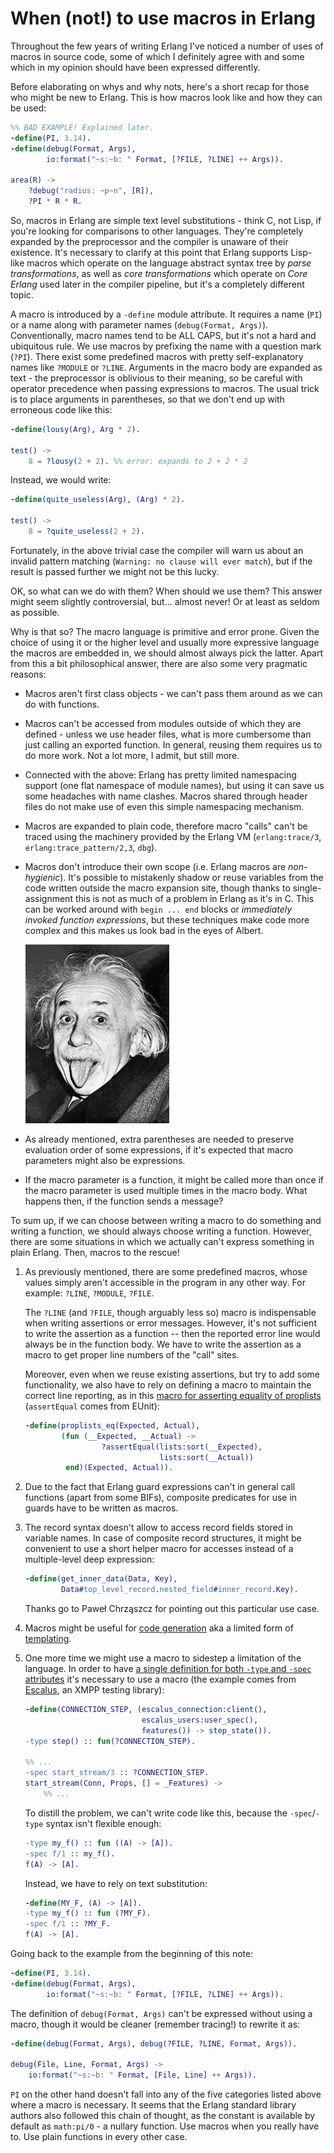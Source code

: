 # When (not!) to use macros in Erlang

Throughout the few years of writing Erlang I've noticed a number of uses
of macros in source code, some of which I definitely agree with
and some which in my opinion should have been expressed differently.

Before elaborating on whys and why nots, here's a short recap for those
who might be new to Erlang.
This is how macros look like and how they can be used:

```erlang
%% BAD EXAMPLE! Explained later.
-define(PI, 3.14).
-define(debug(Format, Args),
        io:format("~s:~b: " Format, [?FILE, ?LINE] ++ Args)).

area(R) ->
    ?debug("radius: ~p~n", [R]),
    ?PI * R * R.
```

So, macros in Erlang are simple text level substitutions - think C, not Lisp,
if you're looking for comparisons to other languages.
They're completely expanded by the preprocessor and the compiler is unaware of their existence.
It's necessary to clarify at this point that Erlang supports Lisp-like
macros which operate on the language abstract syntax tree by _parse transformations_,
as well as _core transformations_ which operate on _Core Erlang_ used later
in the compiler pipeline, but it's a completely different topic.

A macro is introduced by a `-define` module attribute.
It requires a name (`PI`) or a name along with parameter names (`debug(Format, Args)`).
Conventionally, macro names tend to be ALL CAPS, but it's not a hard and ubiquitous rule.
We use macros by prefixing the name with a question mark (`?PI`).
There exist some predefined macros with pretty self-explanatory names like `?MODULE` or `?LINE`.
Arguments in the macro body are expanded as text - the preprocessor
is oblivious to their meaning, so be careful with operator precedence
when passing expressions to macros.
The usual trick is to place arguments in parentheses,
so that we don't end up with erroneous code like this:

```erlang
-define(lousy(Arg), Arg * 2).

test() ->
    8 = ?lousy(2 + 2). %% error: expands to 2 + 2 * 2
```

Instead, we would write:


```erlang
-define(quite_useless(Arg), (Arg) * 2).

test() ->
    8 = ?quite_useless(2 + 2).
```

Fortunately, in the above trivial case the compiler will warn us about
an invalid pattern matching (`Warning: no clause will ever match`),
but if the result is passed further we might not be this lucky.

OK, so what can we do with them? When should we use them?
This answer might seem slightly controversial, but... almost never!
Or at least as seldom as possible.

Why is that so?
The macro language is primitive and error prone.
Given the choice of using it or the higher level and usually more expressive
language the macros are embedded in,
we should almost always pick the latter.
Apart from this a bit philosophical answer,
there are also some very pragmatic reasons:

-   Macros aren't first class objects - we can't pass them around
    as we can do with functions.

-   Macros can't be accessed from modules outside of which they are
    defined - unless we use header files,
    what is more cumbersome than just calling an exported function.
    In general, reusing them requires us to do more work.
    Not a lot more, I admit, but still more.

-   Connected with the above: Erlang has pretty limited namespacing support
    (one flat namespace of module names),
    but using it can save us some headaches with name clashes.
    Macros shared through header files do not make use of even this simple
    namespacing mechanism.

-   Macros are expanded to plain code, therefore macro "calls" can't be
    traced using the machinery provided by the Erlang VM (`erlang:trace/3`,
    `erlang:trace_pattern/2,3`, `dbg`).

-   Macros don't introduce their own scope (i.e. Erlang macros are _non-hygienic_).
    It's possible to mistakenly shadow or reuse variables from the code
    written outside the macro expansion site,
    though thanks to single-assignment this is not as much of a problem
    in Erlang as it's in C.
    This can be worked around with `begin ... end` blocks or _immediately
    invoked function expressions_,
    but these techniques make code more complex and this makes us look bad
    in the eyes of Albert.

    ![_Everything should be made as simple as possible, but no simpler._ -- Albert Einstein][albert]

-   As already mentioned, extra parentheses are needed to preserve
    evaluation order of some expressions,
    if it's expected that macro parameters might also be expressions.

-   If the macro parameter is a function,
    it might be called more than once if the macro parameter
    is used multiple times in the macro body.
    What happens then, if the function sends a message?

[albert]: Einstein_tongue.jpg "Everything should be made as simple as possible, but no simpler. -- Albert Einstein"

To sum up, if we can choose between writing a macro to do something
and writing a function, we should always choose writing a function.
However, there are some situations in which we actually can't express
something in plain Erlang. Then, macros to the rescue!

1.  As previously mentioned, there are some predefined macros,
    whose values simply aren't accessible in the program in any other way.
    For example: `?LINE`, `?MODULE`, `?FILE`.

    The `?LINE` (and `?FILE`, though arguably less so) macro
    is indispensable when writing assertions or error messages.
    However, it's not sufficient to write the assertion as a function --
    then the reported error line would always be in the function body.
    We have to write the assertion as a macro to get proper line numbers
    of the "call" sites.

    Moreover, even when we reuse existing assertions,
    but try to add some functionality,
    we also have to rely on defining a macro to maintain the correct line reporting,
    as in this [macro for asserting equality of proplists][proplists-eq]
    (`assertEqual` comes from EUnit):

    ```erlang
    -define(proplists_eq(Expected, Actual),
            (fun (__Expected, __Actual) ->
                     ?assertEqual(lists:sort(__Expected),
                                  lists:sort(__Actual))
             end)(Expected, Actual)).
    ```

2.  Due to the fact that Erlang guard expressions can't in general
    call functions (apart from some BIFs),
    composite predicates for use in guards have to be written as macros.

3.  The record syntax doesn't allow to access record fields stored
    in variable names.
    In case of composite record structures,
    it might be convenient to use a short helper macro for accesses instead
    of a multiple-level deep expression:

    ```erlang
    -define(get_inner_data(Data, Key),
            Data#top_level_record.nested_field#inner_record.Key).
    ```

    Thanks go to Paweł Chrząszcz for pointing out this particular use case.

4.  Macros might be useful for [code generation][versioned-records]
    aka a limited form of [templating][trie-template].

5.  One more time we might use a macro to sidestep a limitation of the language.
    In order to have [a single definition for both `-type` and `-spec` attributes][one-spec-type]
    it's necessary to use a macro (the example comes from [Escalus][escalus],
    an XMPP testing library):

    ```erlang
    -define(CONNECTION_STEP, (escalus_connection:client(),
                              escalus_users:user_spec(),
                              features()) -> step_state()).
    -type step() :: fun(?CONNECTION_STEP).

    %% ...
    -spec start_stream/3 :: ?CONNECTION_STEP.
    start_stream(Conn, Props, [] = _Features) ->
        %% ...
    ```

    To distill the problem, we can't write code like this,
    because the `-spec`/`-type` syntax isn't flexible enough:

    ```erlang
    -type my_f() :: fun ((A) -> [A]).
    -spec f/1 :: my_f().
    f(A) -> [A].
    ```

    Instead, we have to rely on text substitution:

    ```erlang
    -define(MY_F, (A) -> [A]).
    -type my_f() :: fun (?MY_F).
    -spec f/1 :: ?MY_F.
    f(A) -> [A].
    ```

[proplists-eq]: https://github.com/erszcz/docsh/blob/master/test/proplists_eq.hrl
[versioned-records]: https://github.com/erszcz/learning/blob/master/erlang-versioned-records/include/versioned_record.hrl
[trie-template]: https://github.com/okeuday/trie/blob/master/src/trie.hrl
[escalus]: https://github.com/esl/escalus
[one-spec-type]: https://github.com/esl/escalus/blob/5493c70c0c654ce1ea690c350e8be3c75afb2d78/src/escalus_session.erl#L41-L44

Going back to the example from the beginning of this note:

```erlang
-define(PI, 3.14).
-define(debug(Format, Args),
        io:format("~s:~b: " Format, [?FILE, ?LINE] ++ Args)).
```

The definition of `debug(Format, Args)` can't be expressed without using a macro,
though it would be cleaner (remember tracing!) to rewrite it as:

```erlang
-define(debug(Format, Args), debug(?FILE, ?LINE, Format, Args)).

debug(File, Line, Format, Args) ->
    io:format("~s:~b: " Format, [File, Line] ++ Args)).
```

`PI` on the other hand doesn't fall into any of the five categories listed
above where a macro is necessary.
It seems that the Erlang standard library authors also followed this chain of thought,
as the constant is available by default as `math:pi/0` - a nullary function.
Use macros when you really have to.
Use plain functions in every other case.
